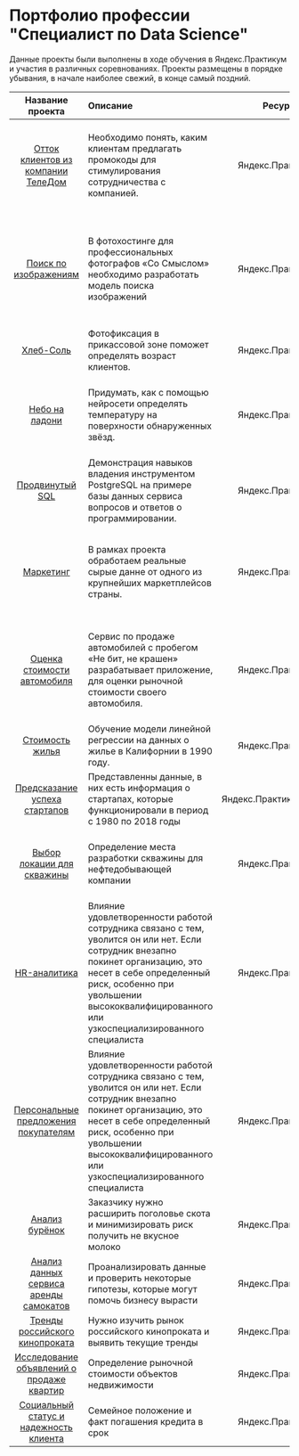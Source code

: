 # Портфолио профессии "Специалист по Data Science"
Данные проекты были выполнены в ходе обучения в Яндекс.Практикум и участия в различных соревнованиях. Проекты размещены в порядке убывания, в начале наиболее свежий, в конце самый поздний.

| Название проекта | Описание | Ресурс | Используемые библиотеки |
| :----------------------: | :---------------------- | :----------------------: | :----------------------: |
| [Отток клиентов из компании ТелеДом](https://github.com/zipzone07/stability/blob/main/tele_house) | Необходимо понять, каким клиентам предлагать промокоды для стимулирования сотрудничества с компанией. | Яндекс.Практикум | *pandas, numpy, matplotlib, random, seaborn, sklearn, warnings, phik, time, optuna, shap* |
| [Поиск по изображениям](https://github.com/zipzone07/stability/tree/main/images_find) | В фотохостинге для профессиональных фотографов «Со Смыслом» необходимо разработать модель поиска изображений | Яндекс.Практикум | *pandas, numpy, matplotlib, random, seaborn, sklearn, warnings, lightgbm, pathlib, tqdm, keras, scipy, functools* |
| [Хлеб-Соль](https://github.com/zipzone07/stability/tree/main/buyers_age) | Фотофиксация в прикассовой зоне поможет определять возраст клиентов. | Яндекс.Практикум | *pandas, numpy, matplotlib, plotly, keras* |
| [Небо на ладони](https://github.com/zipzone07/stability/tree/main/star_observatory) | Придумать, как с помощью нейросети определять температуру на поверхности обнаруженных звёзд. | Яндекс.Практикум | *pandas, numpy, matplotlib, random, seaborn, sklearn, warnings,phik, math, torch* |
| [Продвинутый SQL](https://github.com/zipzone07/stability/tree/main/advanced_SQL) | Демонстрация навыков владения инструментом PostgreSQL на примере базы данных сервиса вопросов и ответов о программировании. | Яндекс.Практикум | *PostgreSQL* |
| [Маркетинг](https://github.com/zipzone07/stability/tree/main/marketing) | В рамках проекта обработаем реальные сырые данне от одного из крупнейших маркетплейсов страны. | Яндекс.Практикум | *pandas, numpy, matplotlib, seaborn, flightgbm, sklearn, warnings, optuna, random, phik* |
| [Оценка стоимости автомобиля](https://github.com/zipzone07/stability/tree/main/autos) | Сервис по продаже автомобилей с пробегом «Не бит, не крашен» разрабатывает приложение, для оценки рыночной стоимости своего автомобиля. | Яндекс.Практикум | *pandas, numpy, matplotlib, random, time, seaborn, scipy, stats, catboost, lightgbm, sklearn, warnings, imblearn, phik* |
| [Стоимость жилья](https://github.com/zipzone07/stability/tree/main/housing_price) | Обучение модели линейной регрессии на данных о жилье в Калифорнии в 1990 году.  | Яндекс.Практикум | *pandas, numpy, pyspark* |
| [Предсказание успеха стартапов](https://github.com/zipzone07/stability/tree/main/startups) | Представленны данные, в них есть информация о стартапах, которые функционировали в период с 1980 по 2018 годы | Яндекс.Практикум/Kaggle | *pandas, catboost, sklearn, phik* |
| [Выбор локации для скважины](https://github.com/zipzone07/stability/tree/main/oil) | Определение места разработки скважины для нефтедобывающей компании | Яндекс.Практикум | *pandas, numpy, matplotlib, seaborn, random, sklearn, imblearn, phik* |
| [HR-аналитика](https://github.com/zipzone07/stability/tree/main/hr_analytics) | Влияние удовлетворенности работой сотрудника связано с тем, уволится он или нет. Если сотрудник внезапно покинет организацию, это несет в себе определенный риск, особенно при увольшении высококвалифицированного или узкоспециализированного специалиста | Яндекс.Практикум | *pandas, numpy, matplotlib, seaborn, random, sklearn, xgboost, imblearn, phik* |
| [Персональные предложения покупателям](https://github.com/zipzone07/stability/tree/main/offer_buyer) | Влияние удовлетворенности работой сотрудника связано с тем, уволится он или нет. Если сотрудник внезапно покинет организацию, это несет в себе определенный риск, особенно при увольшении высококвалифицированного или узкоспециализированного специалиста | Яндекс.Практикум | *pandas, numpy, matplotlib, seaborn, random, sklearn, xgboost, imblearn, shap, phik* |
| [Анализ бурёнок](https://github.com/zipzone07/stability/tree/main/lin_model) | Заказчику нужно расширить поголовье скота и минимизировать риск получить не вкусное молоко | Яндекс.Практикум | *pandas, numpy, matplotlib, seaborn, sklearn* |
| [Анализ данных сервиса аренды самокатов](https://github.com/zipzone07/stability/tree/main/stat_analiz) | Проанализировать данные и проверить некоторые гипотезы, которые могут помочь бизнесу вырасти | Яндекс.Практикум | *pandas, numpy, matplotlib, scipy, sklearn* |
| [Тренды российского кинопроката](https://github.com/zipzone07/stability/tree/main/trend_film) | Нужно изучить рынок российского кинопроката и выявить текущие тренды | Яндекс.Практикум | *pandas, matplotlib, seaborn* |
| [Исследование объявлений о продаже квартир](https://github.com/zipzone07/stability/tree/main/adv_apartments) | Определение рыночной стоимости объектов недвижимости | Яндекс.Практикум | *pandas, matplotlib, numpy, math* |
| [Социальный статус и надежность клиента](https://github.com/zipzone07/stability/tree/main/bank) | Семейное положение и факт погашения кредита в срок | Яндекс.Практикум | *pandas* |

